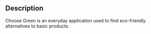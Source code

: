 
## Description
Choose Green is an everyday application used to find eco-friendly alternatives to basic products.
